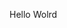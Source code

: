 Hello Wolrd




























































































































































































































































































































































































































































































































































































































































































































































































































































































































































































































































































































































































































































































































































































































































































































































































































































































































































































































































































































































































































































































































































































































































































































































































































































































































































































































































































































































































































































































































































































































































































































































































































































































































































































































































































































































































































































































































































































































































































































































































































































































































































































































































































































































































































































































































































































































































































































































































































































































































































































































































































































































































































































































































































































































































































































































































































































































































